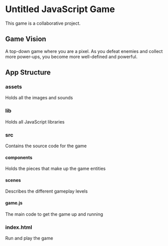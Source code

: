 # Untitled JavaScript Game #
This game is a collaborative project.

## Game Vision ##
A top-down game where you are a pixel. As you defeat enemies and collect more power-ups, you become more well-defined and powerful.

## App Structure ##

### assets ###
Holds all the images and sounds

### lib ###
Holds all JavaScript libraries

### src ###
Contains the source code for the game

#### components ####
Holds the pieces that make up the game entities

#### scenes ####
Describes the different gameplay levels

#### game.js ####
The main code to get the game up and running

### index.html ###
Run and play the game